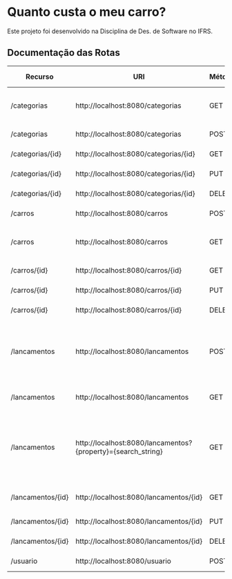 # Quanto custa o meu carro?

Este projeto foi desenvolvido na Disciplina de Des. de Software no IFRS.

## Documentação das Rotas
| Recurso           | URI                                                          | Método | Código Esperado | Retorno Esperado                                                                |
|-------------------|--------------------------------------------------------------|--------|-----------------|---------------------------------------------------------------------------------|
| /categorias       | http://localhost:8080/categorias                             | GET    | 200 Ok          | Listagem de todos os items do recurso                                           |
| /categorias       | http://localhost:8080/categorias                             | POST   | 201 Created     | A categoria criada                                                              |
| /categorias/{id}  | http://localhost:8080/categorias/{id}                        | GET    | 200 Ok          | A categoria chamada                                                             |
| /categorias/{id}  | http://localhost:8080/categorias/{id}                        | PUT    | 200 Ok          | A categoria atualizada                                                          |
| /categorias/{id}  | http://localhost:8080/categorias/{id}                        | DELETE | 204 No Content  | Nada                                                                            |
| /carros           | http://localhost:8080/carros                                 | POST   | 201 Created     | O Carro criado                                                                  |
| /carros           | http://localhost:8080/carros                                 | GET    | 200 Ok          | Listagens de todos os items do recurso                                          |
| /carros/{id}      | http://localhost:8080/carros/{id}                            | GET    | 200 Ok          | O carro chamado                                                                 |
| /carros/{id}      | http://localhost:8080/carros/{id}                            | PUT    | 200 Ok          | O carro modificado                                                              |
| /carros/{id}      | http://localhost:8080/carros/{id}                            | DELETE | 204 No Content  | Nada                                                                            |
| /lancamentos      | http://localhost:8080/lancamentos                            | POST   | 201 Created     | O lancamento criado com null nas propriedades de carro e categoria              |
| /lancamentos      | http://localhost:8080/lancamentos                            | GET    | 200 Ok          | Todos os lançamentos paginados                                                  |
| /lancamentos      | http://localhost:8080/lancamentos?{property}={search_string} | GET    | 200 Ok          | Apenas os resultados que a propriedade passada corresponda à pesquisa paginados |
| /lancamentos/{id} | http://localhost:8080/lancamentos/{id}                       | GET    | 200 Ok          | O lançamento chamado                                                            |
| /lancamentos/{id} | http://localhost:8080/lancamentos/{id}                       | PUT    | 200 Ok          | O recurso atualizado                                                            |
| /lancamentos/{id} | http://localhost:8080/lancamentos/{id}                       | DELETE | 204 No Content  | Nada                                                                            |
| /usuario          | http://localhost:8080/usuario                                | POST   | 201 Created     | Registra um novo usuário                                                        |

